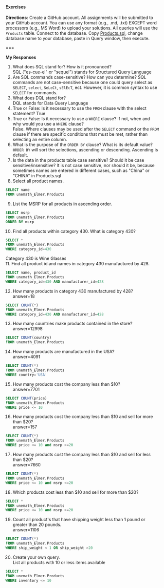 #### Exercises
 
 **Directions**: Create a GitHub account.  All assignments will be submitted to your GitHub account.  You can use any format (e.g., .md, .txt) EXCEPT word processors (e.g., MS Word) to upload your solutions.  All queries will use the `Products` table.  Connect to the database.  Copy [Products.sql](https://github.com/jamesquinlan/mat301/tree/master/products), change database name to your database, paste in Query window, then execute.
 
 ===
 
 **My Responses**
 
  1. What does SQL stand for?  How is it pronounced?  
  SQL ("es-cue-el" or "sequel") stands for Structured Query Language  
  2. Are SQL commands case-sensitive?  How can you determine? 
  SQL commands are not case-sensitive because one could query select as `SELECT`, `select`, `SeLeCt`, `sElEcT`, ect. However, it is common syntax to use `SELECT` for commands.  
  3. What does DQL stand for?  
  DQL stands for Data Query Language  
  4. True or False:  Is it necessary to use the `FROM` clause with the select statement? 
  True  
  5. True or False:  Is it necessary to use a `WHERE` clause?  If not, when and why would you use a `WHERE` clause?  
  False. Where clauses may be used after the `SELECT` command or the `FROM` clause if there are specific conditions that must be met, rather than selecting an entire column.  
  6. What is the purpose of the `ORDER BY` clause?  What is its default value?  
  `ORDER BY` will sort the selections, ascending or descending. Ascending is default.  
  7. Is the data in the products table case sensitive?  Should it be case sensitive/insensitive? 
  It is not case sensitive, nor should it be, because sometimes names are entered in different cases, such as "China" or "CHINA" in Products.sql  
  8. Select all product names.  
  ```SQL
SELECT name
FROM unemath_Elmer.Products
```  
  9. List the MSRP for all products in ascending order.  
  ```SQL
SELECT msrp
FROM unemath_Elmer.Products
ORDER BY msrp
```  
  10. Find all products within  category 430.  What is category 430?  
  ```SQL
SELECT *
FROM unemath_Elmer.Products
WHERE category_id=430
```  
  Category 430 is Wine Glasses  
  11. Find all product id and names in category 430 manufactured by 428.  
  ```SQL
SELECT name, product_id
FROM unemath_Elmer.Products
WHERE category_id=430 AND manufacturer_id=428
```  
  12. How many products in category 430 manufactured by 428?  
  answer=18  
  ```SQL
SELECT COUNT(*)
FROM unemath_Elmer.Products
WHERE category_id=430 AND manufacturer_id=428
```  
  13. How many countries make products contained in the store?  
  answer=12998  
  ```SQL
SELECT COUNT(country)
FROM unemath_Elmer.Products
```  
  14. How many products are manufactured in the USA?  
  answer=4091
```SQL
SELECT COUNT(*)
FROM unemath_Elmer.Products
WHERE country='USA'
```  
  15. How many products cost the company less than $10?  
  answer=7701  
  ```SQL
SELECT COUNT(price)
FROM unemath_Elmer.Products
WHERE price <= 10
```  
  16. How many products cost the company less than $10 and sell for more than $20?  
  answer=157  
  ```SQL
SELECT COUNT(*)
FROM unemath_Elmer.Products
WHERE price <= 10 and msrp >=20
```  
  17. How many products cost the company less than $10 and sell for less than $20?  
  answer=7660  
  ```SQL
SELECT COUNT(*)
FROM unemath_Elmer.Products
WHERE price <= 10 and msrp <=20
```  
  18. Which products cost less than $10 and sell for more than $20?  
  ```SQL
SELECT *
FROM unemath_Elmer.Products
WHERE price <= 10 and msrp >=20
```  
  19. Count all product's that have shipping weight less than 1 pound or greater than 20 pounds.  
  answer=1106  
  ```SQL
SELECT COUNT(*)
FROM unemath_Elmer.Products
WHERE ship_weight < 1 OR ship_weight >20
```  
  20. Create your own query.  
  List all products with 10 or less items available  
  ```SQL
SELECT *
FROM unemath_Elmer.Products
WHERE inventory <= 10
```  
